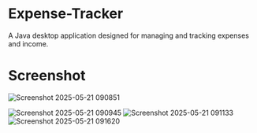 # Expense-Tracker
A Java desktop application designed for managing and tracking expenses and income.

# Screenshot

![Screenshot 2025-05-21 090851](https://github.com/user-attachments/assets/2b684b7a-36f1-4bb6-85dc-cf205bc2a3a4)

![Screenshot 2025-05-21 090945](https://github.com/user-attachments/assets/f9ccf32d-0a47-4006-8108-042026ca5d89)
![Screenshot 2025-05-21 091133](https://github.com/user-attachments/assets/bbd532b3-5cf9-4eb2-96c8-75157dc9170b)
![Screenshot 2025-05-21 091620](https://github.com/user-attachments/assets/4b82f5f7-281f-4b2f-bf62-885c785d2a61)
